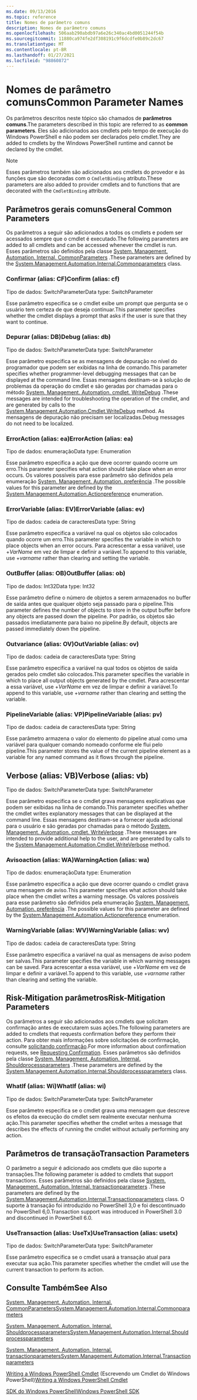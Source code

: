 ```yaml
---
ms.date: 09/13/2016
ms.topic: reference
title: Nomes de parâmetro comuns
description: Nomes de parâmetro comuns
ms.openlocfilehash: 506aab290abdb97a6e26c340ac4bd0051244f54b
ms.sourcegitcommit: 11880ca974fe2df308191c9f6dcdfe0b89c2dc67
ms.translationtype: MT
ms.contentlocale: pt-BR
ms.lasthandoff: 01/27/2021
ms.locfileid: "98860872"
---
```

# <a name="common-parameter-names"></a><span data-ttu-id="360b7-103">Nomes de parâmetro comuns</span><span class="sxs-lookup"><span data-stu-id="360b7-103">Common Parameter Names</span></span>

<span data-ttu-id="360b7-104">Os parâmetros descritos neste tópico são chamados de **parâmetros comuns**.</span><span class="sxs-lookup"><span data-stu-id="360b7-104">The parameters described in this topic are referred to as **common parameters**.</span></span> <span data-ttu-id="360b7-105">Eles são adicionados aos cmdlets pelo tempo de execução do Windows PowerShell e não podem ser declarados pelo cmdlet.</span><span class="sxs-lookup"><span data-stu-id="360b7-105">They are added to cmdlets by the Windows PowerShell runtime and cannot be declared by the cmdlet.</span></span>

> [!NOTE]
> <span data-ttu-id="360b7-106">Esses parâmetros também são adicionados aos cmdlets do provedor e às funções que são decoradas com o `CmdletBinding` atributo.</span><span class="sxs-lookup"><span data-stu-id="360b7-106">These parameters are also added to provider cmdlets and to functions that are decorated with the `CmdletBinding` attribute.</span></span>

## <a name="general-common-parameters"></a><span data-ttu-id="360b7-107">Parâmetros gerais comuns</span><span class="sxs-lookup"><span data-stu-id="360b7-107">General Common Parameters</span></span>

<span data-ttu-id="360b7-108">Os parâmetros a seguir são adicionados a todos os cmdlets e podem ser acessados sempre que o cmdlet é executado.</span><span class="sxs-lookup"><span data-stu-id="360b7-108">The following parameters are added to all cmdlets and can be accessed whenever the cmdlet is run.</span></span>
<span data-ttu-id="360b7-109">Esses parâmetros são definidos pela classe [System. Management. Automation. Internal. CommonParameters](/dotnet/api/System.Management.Automation.Internal.CommonParameters) .</span><span class="sxs-lookup"><span data-stu-id="360b7-109">These parameters are defined by the [System.Management.Automation.Internal.Commonparameters](/dotnet/api/System.Management.Automation.Internal.CommonParameters) class.</span></span>

### <a name="confirm-alias-cf"></a><span data-ttu-id="360b7-110">Confirmar (alias: CF)</span><span class="sxs-lookup"><span data-stu-id="360b7-110">Confirm (alias: cf)</span></span>

<span data-ttu-id="360b7-111">Tipo de dados: SwitchParameter</span><span class="sxs-lookup"><span data-stu-id="360b7-111">Data type: SwitchParameter</span></span>

<span data-ttu-id="360b7-112">Esse parâmetro especifica se o cmdlet exibe um prompt que pergunta se o usuário tem certeza de que deseja continuar.</span><span class="sxs-lookup"><span data-stu-id="360b7-112">This parameter specifies whether the cmdlet displays a prompt that asks if the user is sure that they want to continue.</span></span>

### <a name="debug-alias-db"></a><span data-ttu-id="360b7-113">Depurar (alias: DB)</span><span class="sxs-lookup"><span data-stu-id="360b7-113">Debug (alias: db)</span></span>

<span data-ttu-id="360b7-114">Tipo de dados: SwitchParameter</span><span class="sxs-lookup"><span data-stu-id="360b7-114">Data type: SwitchParameter</span></span>

<span data-ttu-id="360b7-115">Esse parâmetro especifica se as mensagens de depuração no nível do programador que podem ser exibidas na linha de comando.</span><span class="sxs-lookup"><span data-stu-id="360b7-115">This parameter specifies whether programmer-level debugging messages that can be displayed at the command line.</span></span> <span data-ttu-id="360b7-116">Essas mensagens destinam-se à solução de problemas da operação do cmdlet e são geradas por chamadas para o método [System. Management. Automation. cmdlet. WriteDebug](/dotnet/api/System.Management.Automation.Cmdlet.WriteDebug) .</span><span class="sxs-lookup"><span data-stu-id="360b7-116">These messages are intended for troubleshooting the operation of the cmdlet, and are generated by calls to the [System.Management.Automation.Cmdlet.WriteDebug](/dotnet/api/System.Management.Automation.Cmdlet.WriteDebug) method.</span></span> <span data-ttu-id="360b7-117">As mensagens de depuração não precisam ser localizadas.</span><span class="sxs-lookup"><span data-stu-id="360b7-117">Debug messages do not need to be localized.</span></span>

### <a name="erroraction-alias-ea"></a><span data-ttu-id="360b7-118">ErrorAction (alias: ea)</span><span class="sxs-lookup"><span data-stu-id="360b7-118">ErrorAction (alias: ea)</span></span>

<span data-ttu-id="360b7-119">Tipo de dados: enumeração</span><span class="sxs-lookup"><span data-stu-id="360b7-119">Data type: Enumeration</span></span>

<span data-ttu-id="360b7-120">Esse parâmetro especifica a ação que deve ocorrer quando ocorre um erro.</span><span class="sxs-lookup"><span data-stu-id="360b7-120">This parameter specifies what action should take place when an error occurs.</span></span> <span data-ttu-id="360b7-121">Os valores possíveis para esse parâmetro são definidos pela enumeração [System. Management. Automation. preferência](/dotnet/api/System.Management.Automation.ActionPreference) .</span><span class="sxs-lookup"><span data-stu-id="360b7-121">The possible values for this parameter are defined by the [System.Management.Automation.Actionpreference](/dotnet/api/System.Management.Automation.ActionPreference) enumeration.</span></span>

### <a name="errorvariable-alias-ev"></a><span data-ttu-id="360b7-122">ErrorVariable (alias: EV)</span><span class="sxs-lookup"><span data-stu-id="360b7-122">ErrorVariable (alias: ev)</span></span>

<span data-ttu-id="360b7-123">Tipo de dados: cadeia de caracteres</span><span class="sxs-lookup"><span data-stu-id="360b7-123">Data type: String</span></span>

<span data-ttu-id="360b7-124">Esse parâmetro especifica a variável na qual os objetos são colocados quando ocorre um erro.</span><span class="sxs-lookup"><span data-stu-id="360b7-124">This parameter specifies the variable in which to place objects when an error occurs.</span></span> <span data-ttu-id="360b7-125">Para acrescentar a essa variável, use +_VarName_ em vez de limpar e definir a variável.</span><span class="sxs-lookup"><span data-stu-id="360b7-125">To append to this variable, use +_varname_ rather than clearing and setting the variable.</span></span>

### <a name="outbuffer-alias-ob"></a><span data-ttu-id="360b7-126">OutBuffer (alias: OB)</span><span class="sxs-lookup"><span data-stu-id="360b7-126">OutBuffer (alias: ob)</span></span>

<span data-ttu-id="360b7-127">Tipo de dados: Int32</span><span class="sxs-lookup"><span data-stu-id="360b7-127">Data type: Int32</span></span>

<span data-ttu-id="360b7-128">Esse parâmetro define o número de objetos a serem armazenados no buffer de saída antes que qualquer objeto seja passado para o pipeline.</span><span class="sxs-lookup"><span data-stu-id="360b7-128">This parameter defines the number of objects to store in the output buffer before any objects are passed down the pipeline.</span></span> <span data-ttu-id="360b7-129">Por padrão, os objetos são passados imediatamente para baixo no pipeline.</span><span class="sxs-lookup"><span data-stu-id="360b7-129">By default, objects are passed immediately down the pipeline.</span></span>

### <a name="outvariable-alias-ov"></a><span data-ttu-id="360b7-130">Outvariance (alias: OV)</span><span class="sxs-lookup"><span data-stu-id="360b7-130">OutVariable (alias: ov)</span></span>

<span data-ttu-id="360b7-131">Tipo de dados: cadeia de caracteres</span><span class="sxs-lookup"><span data-stu-id="360b7-131">Data type: String</span></span>

<span data-ttu-id="360b7-132">Esse parâmetro especifica a variável na qual todos os objetos de saída gerados pelo cmdlet são colocados.</span><span class="sxs-lookup"><span data-stu-id="360b7-132">This parameter specifies the variable in which to place all output objects generated by the cmdlet.</span></span>
<span data-ttu-id="360b7-133">Para acrescentar a essa variável, use +_VarName_ em vez de limpar e definir a variável.</span><span class="sxs-lookup"><span data-stu-id="360b7-133">To append to this variable, use +_varname_ rather than clearing and setting the variable.</span></span>

### <a name="pipelinevariable-alias-pv"></a><span data-ttu-id="360b7-134">PipelineVariable (alias: VP)</span><span class="sxs-lookup"><span data-stu-id="360b7-134">PipelineVariable (alias: pv)</span></span>

<span data-ttu-id="360b7-135">Tipo de dados: cadeia de caracteres</span><span class="sxs-lookup"><span data-stu-id="360b7-135">Data type: String</span></span>

<span data-ttu-id="360b7-136">Esse parâmetro armazena o valor do elemento do pipeline atual como uma variável para qualquer comando nomeado conforme ele flui pelo pipeline.</span><span class="sxs-lookup"><span data-stu-id="360b7-136">This parameter stores the value of the current pipeline element as a variable for any named command as it flows through the pipeline.</span></span>

## <a name="verbose-alias-vb"></a><span data-ttu-id="360b7-137">Verbose (alias: VB)</span><span class="sxs-lookup"><span data-stu-id="360b7-137">Verbose (alias: vb)</span></span>

<span data-ttu-id="360b7-138">Tipo de dados: SwitchParameter</span><span class="sxs-lookup"><span data-stu-id="360b7-138">Data type: SwitchParameter</span></span>

<span data-ttu-id="360b7-139">Esse parâmetro especifica se o cmdlet grava mensagens explicativas que podem ser exibidas na linha de comando.</span><span class="sxs-lookup"><span data-stu-id="360b7-139">This parameter specifies whether the cmdlet writes explanatory messages that can be displayed at the command line.</span></span> <span data-ttu-id="360b7-140">Essas mensagens destinam-se a fornecer ajuda adicional para o usuário e são geradas por chamadas para o método [System. Management. Automation. cmdlet. WriteVerbose](/dotnet/api/System.Management.Automation.Cmdlet.WriteVerbose) .</span><span class="sxs-lookup"><span data-stu-id="360b7-140">These messages are intended to provide additional help to the user, and are generated by calls to the [System.Management.Automation.Cmdlet.WriteVerbose](/dotnet/api/System.Management.Automation.Cmdlet.WriteVerbose) method.</span></span>

### <a name="warningaction-alias-wa"></a><span data-ttu-id="360b7-141">Avisoaction (alias: WA)</span><span class="sxs-lookup"><span data-stu-id="360b7-141">WarningAction (alias: wa)</span></span>

<span data-ttu-id="360b7-142">Tipo de dados: enumeração</span><span class="sxs-lookup"><span data-stu-id="360b7-142">Data type: Enumeration</span></span>

<span data-ttu-id="360b7-143">Esse parâmetro especifica a ação que deve ocorrer quando o cmdlet grava uma mensagem de aviso.</span><span class="sxs-lookup"><span data-stu-id="360b7-143">This parameter specifies what action should take place when the cmdlet writes a warning message.</span></span> <span data-ttu-id="360b7-144">Os valores possíveis para esse parâmetro são definidos pela enumeração [System. Management. Automation. preferência](/dotnet/api/System.Management.Automation.ActionPreference) .</span><span class="sxs-lookup"><span data-stu-id="360b7-144">The possible values for this parameter are defined by the [System.Management.Automation.Actionpreference](/dotnet/api/System.Management.Automation.ActionPreference) enumeration.</span></span>

### <a name="warningvariable-alias-wv"></a><span data-ttu-id="360b7-145">WarningVariable (alias: WV)</span><span class="sxs-lookup"><span data-stu-id="360b7-145">WarningVariable (alias: wv)</span></span>

<span data-ttu-id="360b7-146">Tipo de dados: cadeia de caracteres</span><span class="sxs-lookup"><span data-stu-id="360b7-146">Data type: String</span></span>

<span data-ttu-id="360b7-147">Esse parâmetro especifica a variável na qual as mensagens de aviso podem ser salvas.</span><span class="sxs-lookup"><span data-stu-id="360b7-147">This parameter specifies the variable in which warning messages can be saved.</span></span> <span data-ttu-id="360b7-148">Para acrescentar a essa variável, use +_VarName_ em vez de limpar e definir a variável.</span><span class="sxs-lookup"><span data-stu-id="360b7-148">To append to this variable, use +_varname_ rather than clearing and setting the variable.</span></span>

## <a name="risk-mitigation-parameters"></a><span data-ttu-id="360b7-149">Risk-Mitigation parâmetros</span><span class="sxs-lookup"><span data-stu-id="360b7-149">Risk-Mitigation Parameters</span></span>

<span data-ttu-id="360b7-150">Os parâmetros a seguir são adicionados aos cmdlets que solicitam confirmação antes de executarem suas ações.</span><span class="sxs-lookup"><span data-stu-id="360b7-150">The following parameters are added to cmdlets that requests confirmation before they perform their action.</span></span> <span data-ttu-id="360b7-151">Para obter mais informações sobre solicitações de confirmação, consulte [solicitando confirmação](./requesting-confirmation-from-cmdlets.md).</span><span class="sxs-lookup"><span data-stu-id="360b7-151">For more information about confirmation requests, see [Requesting Confirmation](./requesting-confirmation-from-cmdlets.md).</span></span>
<span data-ttu-id="360b7-152">Esses parâmetros são definidos pela classe [System. Management. Automation. Internal. Shouldprocessparameters](/dotnet/api/System.Management.Automation.Internal.ShouldProcessParameters) .</span><span class="sxs-lookup"><span data-stu-id="360b7-152">These parameters are defined by the [System.Management.Automation.Internal.Shouldprocessparameters](/dotnet/api/System.Management.Automation.Internal.ShouldProcessParameters) class.</span></span>

### <a name="whatif-alias-wi"></a><span data-ttu-id="360b7-153">WhatIf (alias: Wi)</span><span class="sxs-lookup"><span data-stu-id="360b7-153">WhatIf (alias: wi)</span></span>

<span data-ttu-id="360b7-154">Tipo de dados: SwitchParameter</span><span class="sxs-lookup"><span data-stu-id="360b7-154">Data type: SwitchParameter</span></span>

<span data-ttu-id="360b7-155">Esse parâmetro especifica se o cmdlet grava uma mensagem que descreve os efeitos da execução do cmdlet sem realmente executar nenhuma ação.</span><span class="sxs-lookup"><span data-stu-id="360b7-155">This parameter specifies whether the cmdlet writes a message that describes the effects of running the cmdlet without actually performing any action.</span></span>

## <a name="transaction-parameters"></a><span data-ttu-id="360b7-156">Parâmetros de transação</span><span class="sxs-lookup"><span data-stu-id="360b7-156">Transaction Parameters</span></span>

<span data-ttu-id="360b7-157">O parâmetro a seguir é adicionado aos cmdlets que dão suporte a transações.</span><span class="sxs-lookup"><span data-stu-id="360b7-157">The following parameter is added to cmdlets that support transactions.</span></span> <span data-ttu-id="360b7-158">Esses parâmetros são definidos pela classe [System. Management. Automation. Internal. transactionparameters](/dotnet/api/System.Management.Automation.Internal.TransactionParameters) .</span><span class="sxs-lookup"><span data-stu-id="360b7-158">These parameters are defined by the [System.Management.Automation.Internal.Transactionparameters](/dotnet/api/System.Management.Automation.Internal.TransactionParameters) class.</span></span> <span data-ttu-id="360b7-159">O suporte à transação foi introduzido no PowerShell 3,0 e foi descontinuado no PowerShell 6,0.</span><span class="sxs-lookup"><span data-stu-id="360b7-159">Transaction support was introduced in PowerShell 3.0 and discontinued in PowerShell 6.0.</span></span>

### <a name="usetransaction-alias-usetx"></a><span data-ttu-id="360b7-160">UseTransaction (alias: UseTx)</span><span class="sxs-lookup"><span data-stu-id="360b7-160">UseTransaction (alias: usetx)</span></span>

<span data-ttu-id="360b7-161">Tipo de dados: SwitchParameter</span><span class="sxs-lookup"><span data-stu-id="360b7-161">Data type: SwitchParameter</span></span>

<span data-ttu-id="360b7-162">Esse parâmetro especifica se o cmdlet usará a transação atual para executar sua ação.</span><span class="sxs-lookup"><span data-stu-id="360b7-162">This parameter specifies whether the cmdlet will use the current transaction to perform its action.</span></span>

## <a name="see-also"></a><span data-ttu-id="360b7-163">Consulte Também</span><span class="sxs-lookup"><span data-stu-id="360b7-163">See Also</span></span>

[<span data-ttu-id="360b7-164">System. Management. Automation. Internal. CommonParameters</span><span class="sxs-lookup"><span data-stu-id="360b7-164">System.Management.Automation.Internal.Commonparameters</span></span>](/dotnet/api/System.Management.Automation.Internal.CommonParameters)

[<span data-ttu-id="360b7-165">System. Management. Automation. Internal. Shouldprocessparameters</span><span class="sxs-lookup"><span data-stu-id="360b7-165">System.Management.Automation.Internal.Shouldprocessparameters</span></span>](/dotnet/api/System.Management.Automation.Internal.ShouldProcessParameters)

[<span data-ttu-id="360b7-166">System. Management. Automation. Internal. transactionparameters</span><span class="sxs-lookup"><span data-stu-id="360b7-166">System.Management.Automation.Internal.Transactionparameters</span></span>](/dotnet/api/System.Management.Automation.Internal.TransactionParameters)

<span data-ttu-id="360b7-167">[Writing a Windows PowerShell Cmdlet](./writing-a-windows-powershell-cmdlet.md) (Escrevendo um Cmdlet do Windows PowerShell)</span><span class="sxs-lookup"><span data-stu-id="360b7-167">[Writing a Windows PowerShell Cmdlet](./writing-a-windows-powershell-cmdlet.md)</span></span>

[<span data-ttu-id="360b7-168">SDK do Windows PowerShell</span><span class="sxs-lookup"><span data-stu-id="360b7-168">Windows PowerShell SDK</span></span>](../windows-powershell-reference.md)
